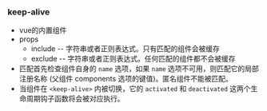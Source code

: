 ### keep-alive
- vue的内置组件
- props
    - include -- 字符串或者正则表达式。只有匹配的组件会被缓存
    - exclude -- 字符串或者正则表达式。任何匹配的组件都不会被缓存
- 匹配首先检查组件自身的 `name` 选项，如果 `name` 选项不可用，则匹配它的局部注册名称 (父组件 components 选项的键值)。匿名组件不能被匹配。
- 当组件在 `<keep-alive>` 内被切换，它的 `activated` 和 `deactivated` 这两个生命周期钩子函数将会被对应执行。